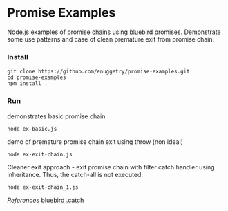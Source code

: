 # Promise Examples

Node.js examples of promise chains using [bluebird](http://bluebirdjs.com) promises.
Demonstrate some use patterns and case of clean premature exit from promise chain.

### Install
```
git clone https://github.com/enuggetry/promise-examples.git
cd promise-examples
npm install .
```

### Run
demonstrates basic promise chain
```
node ex-basic.js
```
demo of premature promise chain exit using throw (non ideal)
```
node ex-exit-chain.js
```
Cleaner exit approach - exit promise chain with filter catch handler using inheritance.
Thus, the catch-all is not executed.
```
node ex-exit-chain_1.js
```

*References* [bluebird .catch](http://bluebirdjs.com/docs/api/catch.html)

